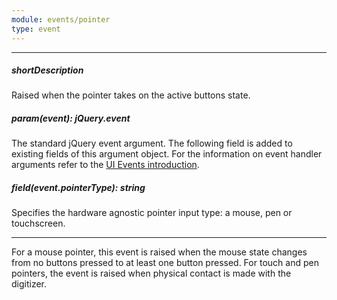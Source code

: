 ```yaml
---
module: events/pointer
type: event
---
```

---
##### shortDescription
Raised when the pointer takes on the active buttons state.

##### param(event): jQuery.event
The standard jQuery event argument. The following field is added to existing fields of this argument object. For the information on event handler arguments refer to the <a href="#introduction">UI Events introduction</a>.

##### field(event.pointerType): string
Specifies the hardware agnostic pointer input type: a mouse, pen or touchscreen.

---
For a mouse pointer, this event is raised when the mouse state changes from no buttons pressed to at least one button pressed. For touch and pen pointers, the event is raised when physical contact is made with the digitizer.